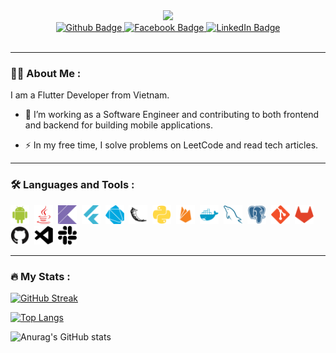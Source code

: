 <div id="header" align="center">
  <img src="https://media2.giphy.com/media/lP8xu5t2DLGG045H8F/giphy.gif" width="100"/>
</div>

<div id="badges" align="center">
  <a href="https://github.com/tranductam2802">
    <img src="https://img.shields.io/badge/Github-blue?style=for-the-badge&logo=github&logoColor=white" alt="Github Badge"/>
  </a>
  <a href="https://www.facebook.com/tamninjaxin">
    <img src="https://img.shields.io/badge/Facebook-blue?style=for-the-badge&logo=facebook&logoColor=white" alt="Facebook Badge"/>
  </a>
  <a href="https://www.linkedin.com/in/tr%E1%BA%A7n-%C4%91%E1%BB%A9c-t%C3%A2m-435a4182/">
    <img src="https://img.shields.io/badge/LinkedIn-blue?style=for-the-badge&logo=linkedin&logoColor=white" alt="LinkedIn Badge"/>
  </a>
</div>

<div id="visits" align="center">
  <img src="https://komarev.com/ghpvc/?username=tranductam2802&style=flat-square&color=blue" alt=""/>
</div>

---

### :woman_technologist: About Me :

I am a Flutter Developer from Vietnam.

- :telescope: I’m working as a Software Engineer and contributing to both frontend and backend for building mobile applications.

- :zap: In my free time, I solve problems on LeetCode and read tech articles.

---

### :hammer_and_wrench: Languages and Tools :

<div>
  <img src="https://raw.githubusercontent.com/devicons/devicon/2ae2a900d2f041da66e950e4d48052658d850630/icons/android/android-plain.svg" title="Android" alt="Android" width="30" height="30"/>&nbsp;
  <img src="https://raw.githubusercontent.com/devicons/devicon/2ae2a900d2f041da66e950e4d48052658d850630/icons/java/java-plain.svg" title="Java" alt="Java" width="30" height="30"/>&nbsp;
  <img src="https://raw.githubusercontent.com/devicons/devicon/2ae2a900d2f041da66e950e4d48052658d850630/icons/kotlin/kotlin-plain.svg" title="Kotlin" alt="Kotlin" width="30" height="30"/>&nbsp;
  <img src="https://raw.githubusercontent.com/devicons/devicon/2ae2a900d2f041da66e950e4d48052658d850630/icons/flutter/flutter-plain.svg" title="Flutter" alt="Flutter" width="30" height="30"/>&nbsp;
  <img src="https://raw.githubusercontent.com/devicons/devicon/2ae2a900d2f041da66e950e4d48052658d850630/icons/dart/dart-plain.svg" title="Dart" alt="Dart" width="30" height="30"/>&nbsp;
  <img src="https://raw.githubusercontent.com/devicons/devicon/2ae2a900d2f041da66e950e4d48052658d850630/icons/flask/flask-original.svg" title="Flask" alt="Flask" width="30" height="30"/>&nbsp;
  <img src="https://raw.githubusercontent.com/devicons/devicon/2ae2a900d2f041da66e950e4d48052658d850630/icons/python/python-plain.svg" title="Python" alt="Python" width="30" height="30"/>&nbsp;
  <img src="https://raw.githubusercontent.com/devicons/devicon/2ae2a900d2f041da66e950e4d48052658d850630/icons/firebase/firebase-plain.svg" title="Firebase" alt="Firebase" width="30" height="30"/>&nbsp;
  <img src="https://raw.githubusercontent.com/devicons/devicon/2ae2a900d2f041da66e950e4d48052658d850630/icons/docker/docker-plain.svg" title="Docker" alt="Docker" width="30" height="30"/>&nbsp;
  <img src="https://raw.githubusercontent.com/devicons/devicon/2ae2a900d2f041da66e950e4d48052658d850630/icons/mysql/mysql-plain.svg" title="MySQL" alt="MySQL" width="30" height="30"/>&nbsp;
  <img src="https://raw.githubusercontent.com/devicons/devicon/2ae2a900d2f041da66e950e4d48052658d850630/icons/postgresql/postgresql-plain.svg" title="PostgreSQL" alt="PostgreSQL" width="30" height="30"/>&nbsp;
  <img src="https://raw.githubusercontent.com/devicons/devicon/2ae2a900d2f041da66e950e4d48052658d850630/icons/git/git-plain.svg" title="Git" alt="Git" width="30" height="30"/>&nbsp;
  <img src="https://raw.githubusercontent.com/devicons/devicon/2ae2a900d2f041da66e950e4d48052658d850630/icons/gitlab/gitlab-plain.svg" title="Gitlab" alt="Gitlab" width="30" height="30"/>&nbsp;
  <img src="https://raw.githubusercontent.com/devicons/devicon/2ae2a900d2f041da66e950e4d48052658d850630/icons/github/github-original.svg" title="Github" alt="Github" width="30" height="30"/>&nbsp;
  <img src="https://raw.githubusercontent.com/devicons/devicon/2ae2a900d2f041da66e950e4d48052658d850630/icons/vscode/vscode-plain.svg" title="VSCode" alt="VSCode" width="30" height="30"/>&nbsp;
  <img src="https://raw.githubusercontent.com/devicons/devicon/2ae2a900d2f041da66e950e4d48052658d850630/icons/slack/slack-plain.svg" title="Slack" alt="Slack" width="30" height="30"/>
</div>

---

### :fire: My Stats :

[![GitHub Streak](http://github-readme-streak-stats.herokuapp.com?user=tranductam2802&theme=tokyonight&hide_border=false&date_format=j%20M%5B%20Y%5D)](https://git.io/streak-stats)

[![Top Langs](https://github-readme-stats.vercel.app/api/top-langs/?username=tranductam2802&layout=compact&theme=tokyonight)](https://github.com/anuraghazra/github-readme-stats)

![Anurag's GitHub stats](https://github-readme-stats.vercel.app/api?username=tranductam2802&show_icons=true&theme=tokyonight)


